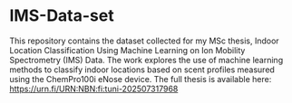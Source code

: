 # IMS-Data-set
This repository contains the dataset collected for my MSc thesis, Indoor Location Classification Using Machine Learning on Ion Mobility Spectrometry (IMS) Data. The work explores the use of machine learning methods to classify indoor locations based on scent profiles measured using the ChemPro100i eNose device. 
The full thesis is available here: https://urn.fi/URN:NBN:fi:tuni-202507317968
